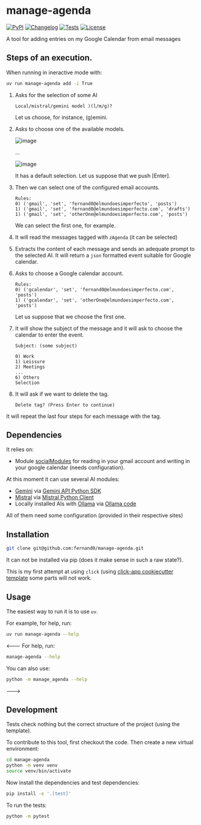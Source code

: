 # manage-agenda

[![PyPI](https://img.shields.io/pypi/v/manage-agenda.svg)](https://pypi.org/project/manage-agenda/)
[![Changelog](https://img.shields.io/github/v/release/fernand0/manage-agenda?include_prereleases&label=changelog)](https://github.com/fernand0/manage-agenda/releases)
[![Tests](https://github.com/fernand0/manage-agenda/actions/workflows/test.yml/badge.svg)](https://github.com/fernand0/manage-agenda/actions/workflows/test.yml)
[![License](https://img.shields.io/badge/license-Apache%202.0-blue.svg)](https://github.com/fernand0/manage-agenda/blob/master/LICENSE)

A tool for adding entries on my Google Calendar from email messages

## Steps of an execution.

When running in ineractive mode with:

```bash
uv run manage-agenda add -i True 
```

1. Asks for the selection of some AI

    ```
    Local/mistral/gemini model )(l/m/g)? 
    ```
    
    Let us choose, for instance, (g)emini.

2. Asks to choose one of the available models.

    ![image](https://github.com/user-attachments/assets/bd49fb8d-885e-4e70-8239-d4b72e62bb22)
    
    ...
    
    ![image](https://github.com/user-attachments/assets/e55beb11-6383-4c06-8314-2180aaa68045)
    
    It has a default selection. Let us suppose that we push [Enter].

4. Then we can select one of the configured email accounts.

    ```
    Rules:
    0) ('gmail', 'set', 'fernand0@elmundoesimperfecto', 'posts')
    1) ('gmail', 'set', 'fernand0@elmundoesimperfecto.com', 'drafts')
    1) ('gmail', 'set', 'otherOne@elmundoesimperfecto.com', 'posts')
    ```
    
    We can select the first one, for example.

5. It will read the messages tagged with `zAgenda` (it can be selected)
6. Extracts the content of each message and sends an adequate prompt to the selected AI. 
It will return a `json` formatted event suitable for Google calendar.
7. Asks to choose a Google calendar account.

    ```
    Rules:
    0) ('gcalendar', 'set', 'fernand0@elmundoesimperfecto.com', 'posts')
    1) ('gcalendar', 'set', 'otherOne@elmundoesimperfecto.com', 'posts')
    ```
    
    Let us suppose that we choose the first one.

8. It will show the subject of the message and it will ask to choose the calendar to enter the event.

    ```
    Subject: (some subject)
    
    0) Work
    1) Leissure 
    2) Meetings
    ...
    6) Others
    Selection 
    ```

9. It will ask if we want to delete the tag.

    ```
    Delete tag? (Press Enter to continue)
    ```

It will repeat the last four steps for each message with the tag.

## Dependencies

It relies on:

- Module [socialModules](https://github.com/fernand0/socialModules) for reading in your gmail account and writing in your google calendar (needs configuration).

At this moment it can use several AI modules:

- [Gemini](https://gemini.google.com/) via [Gemini API Python SDK](https://ai.google.dev/gemini-api/docs/quickstart?lang=python)
- [Mistral](https://mistral.ai/) via [Mistral Python Client](https://github.com/mistralai/client-python)
- Locally installed AIs with [Ollama](https://ollama.com/) via [Ollama code](https://github.com/ollama/ollama)

All of them need some configuration (provided in their respective sites)

## Installation

<!---
Install this tool using `pip`:
```bash
pip install manage-agenda
```
--->

```bash
git clone git@github.com:fernand0/manage-agenda.git
```

It can not be installed via pip (does it make sense in such a raw state?).

This is my first attempt at using `click` (using 
[click-app cookiecutter template](https://github.com/simonw/click-app)
some parts will not work.

## Usage

The easiest way to run it is to use `uv`.

For example, for help, run:

```bash
uv run manage-agenda --help
```

<---
For help, run:
```bash
manage-agenda --help
```
You can also use:
```bash
python -m manage_agenda --help
```
--->


## Development

Tests check nothing but the correct structure of the project (using the template).

To contribute to this tool, first checkout the code. Then create a new virtual environment:
```bash
cd manage-agenda
python -m venv venv
source venv/bin/activate
```
Now install the dependencies and test dependencies:
```bash
pip install -e '.[test]'
```
To run the tests:
```bash
python -m pytest
```
